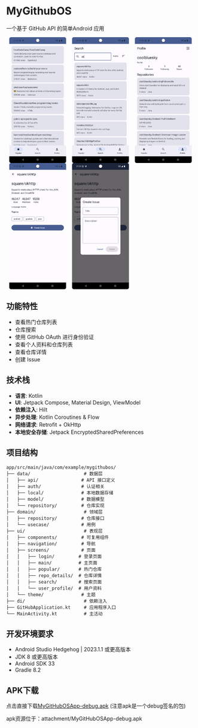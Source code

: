 # MyGithubOS

一个基于 GitHub API 的简单Android 应用
<div style="display: flex; justify-content: space-around;">
    <img src="attachment/img_popular.png" alt="热门tab" style="width: 30%;">
    <img src="attachment/img_search.png" alt="搜索tab" style="width: 30%;">
    <img src="attachment/img_profile.png" alt="个人信息tab" style="width: 30%;">
</div>

<div style="display: flex; justify-content: space-around;">
    <img src="attachment/img_detail.png" alt="热门tab" style="width: 30%;">
    <img src="attachment/img_issue.png" alt="搜索tab" style="width: 30%;">
    <p  style="width: 30%;"/>
</div>

## 功能特性

- 查看热门仓库列表
- 仓库搜索
- 使用 GitHub OAuth 进行身份验证
- 查看个人资料和仓库列表
- 查看仓库详情
- 创建 Issue

## 技术栈

- **语言**: Kotlin
- **UI**: Jetpack Compose, Material Design, ViewModel
- **依赖注入**: Hilt
- **异步处理**: Kotlin Coroutines & Flow
- **网络请求**: Retrofit + OkHttp
- **本地安全存储**: Jetpack EncryptedSharedPreferences

## 项目结构

```
app/src/main/java/com/example/mygithubos/
├── data/                    # 数据层
│   ├── api/                # API 接口定义
│   ├── auth/               # 认证相关
│   ├── local/              # 本地数据存储
│   ├── model/              # 数据模型
│   └── repository/         # 仓库实现
├── domain/                  # 领域层
│   ├── repository/         # 仓库接口
│   └── usecase/            # 用例
├── ui/                      # 表现层
│   ├── components/         # 可复用组件
│   ├── navigation/         # 导航
│   ├── screens/            # 页面
│   │   ├── login/         # 登录页面
│   │   ├── main/          # 主页面
│   │   ├── popular/       # 热门仓库
│   │   ├── repo_details/  # 仓库详情
│   │   ├── search/        # 搜索页面
│   │   └── user_profile/  # 用户资料
│   └── theme/              # 主题
├── di/                      # 依赖注入
├── GitHubApplication.kt     # 应用程序入口
└── MainActivity.kt          # 主活动
```


## 开发环境要求

- Android Studio Hedgehog | 2023.1.1 或更高版本
- JDK 8 或更高版本
- Android SDK 33
- Gradle 8.2

## APK下载
点击直接下载[MyGitHubOSApp-debug.apk](attachment/MyGitHubOSApp-debug.apk)
(注意apk是一个debug签名的包)

apk资源位于：attachment/MyGitHubOSApp-debug.apk

